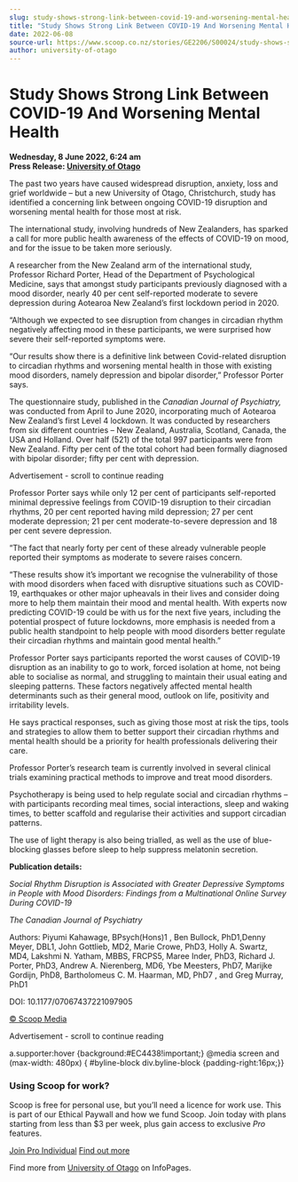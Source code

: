 ```yaml
---
slug: study-shows-strong-link-between-covid-19-and-worsening-mental-health
title: "Study Shows Strong Link Between COVID-19 And Worsening Mental Health"
date: 2022-06-08
source-url: https://www.scoop.co.nz/stories/GE2206/S00024/study-shows-strong-link-between-covid-19-and-worsening-mental-health.htm
author: university-of-otago
---
```

Study Shows Strong Link Between COVID-19 And Worsening Mental Health
====================================================================

**Wednesday, 8 June 2022, 6:24 am**  
**Press Release: [University of Otago](https://info.scoop.co.nz/University_of_Otago)**

The past two years have caused widespread disruption, anxiety, loss and grief worldwide – but a new University of Otago, Christchurch, study has identified a concerning link between ongoing COVID-19 disruption and worsening mental health for those most at risk.

The international study, involving hundreds of New Zealanders, has sparked a call for more public health awareness of the effects of COVID-19 on mood, and for the issue to be taken more seriously.

A researcher from the New Zealand arm of the international study, Professor Richard Porter, Head of the Department of Psychological Medicine, says that amongst study participants previously diagnosed with a mood disorder, nearly 40 per cent self-reported moderate to severe depression during Aotearoa New Zealand’s first lockdown period in 2020.

“Although we expected to see disruption from changes in circadian rhythm negatively affecting mood in these participants, we were surprised how severe their self-reported symptoms were.

“Our results show there is a definitive link between Covid-related disruption to circadian rhythms and worsening mental health in those with existing mood disorders, namely depression and bipolar disorder,” Professor Porter says.

The questionnaire study, published in the _Canadian Journal of Psychiatry,_ was conducted from April to June 2020, incorporating much of Aotearoa New Zealand’s first Level 4 lockdown. It was conducted by researchers from six different countries – New Zealand, Australia, Scotland, Canada, the USA and Holland. Over half (521) of the total 997 participants were from New Zealand. Fifty per cent of the total cohort had been formally diagnosed with bipolar disorder; fifty per cent with depression.

Advertisement - scroll to continue reading





Professor Porter says while only 12 per cent of participants self-reported minimal depressive feelings from COVID-19 disruption to their circadian rhythms, 20 per cent reported having mild depression; 27 per cent moderate depression; 21 per cent moderate-to-severe depression and 18 per cent severe depression.

“The fact that nearly forty per cent of these already vulnerable people reported their symptoms as moderate to severe raises concern.

“These results show it’s important we recognise the vulnerability of those with mood disorders when faced with disruptive situations such as COVID-19, earthquakes or other major upheavals in their lives and consider doing more to help them maintain their mood and mental health. With experts now predicting COVID-19 could be with us for the next five years, including the potential prospect of future lockdowns, more emphasis is needed from a public health standpoint to help people with mood disorders better regulate their circadian rhythms and maintain good mental health.”

Professor Porter says participants reported the worst causes of COVID-19 disruption as an inability to go to work, forced isolation at home, not being able to socialise as normal, and struggling to maintain their usual eating and sleeping patterns. These factors negatively affected mental health determinants such as their general mood, outlook on life, positivity and irritability levels.

He says practical responses, such as giving those most at risk the tips, tools and strategies to allow them to better support their circadian rhythms and mental health should be a priority for health professionals delivering their care.

Professor Porter’s research team is currently involved in several clinical trials examining practical methods to improve and treat mood disorders.

Psychotherapy is being used to help regulate social and circadian rhythms – with participants recording meal times, social interactions, sleep and waking times, to better scaffold and regularise their activities and support circadian patterns.

The use of light therapy is also being trialled, as well as the use of blue-blocking glasses before sleep to help suppress melatonin secretion.

**Publication details:**

_Social Rhythm Disruption is Associated with Greater Depressive Symptoms in People with Mood Disorders: Findings from a Multinational Online Survey During COVID-19_

_The Canadian Journal of Psychiatry_

Authors: Piyumi Kahawage, BPsych(Hons)1 , Ben Bullock, PhD1,Denny Meyer, DBL1, John Gottlieb, MD2, Marie Crowe, PhD3, Holly A. Swartz, MD4, Lakshmi N. Yatham, MBBS, FRCPS5, Maree Inder, PhD3, Richard J. Porter, PhD3, Andrew A. Nierenberg, MD6, Ybe Meesters, PhD7, Marijke Gordijn, PhD8, Bartholomeus C. M. Haarman, MD, PhD7 , and Greg Murray, PhD1

DOI: 10.1177/07067437221097905

[© Scoop Media](http://www.scoop.co.nz/about/terms.html)  

Advertisement - scroll to continue reading



a.supporter:hover {background:#EC4438!important;} @media screen and (max-width: 480px) { #byline-block div.byline-block {padding-right:16px;}}

### Using Scoop for work?

Scoop is free for personal use, but you’ll need a licence for work use. This is part of our Ethical Paywall and how we fund Scoop. Join today with plans starting from less than $3 per week, plus gain access to exclusive _Pro_ features.  
  
[Join Pro Individual](https://pro.scoop.co.nz/Individual/?from=ProIn24) [Find out more](https://pro.scoop.co.nz/using-scoop-for-work/?from=ProIn24)

Find more from [University of Otago](https://info.scoop.co.nz/University_of_Otago) on InfoPages.